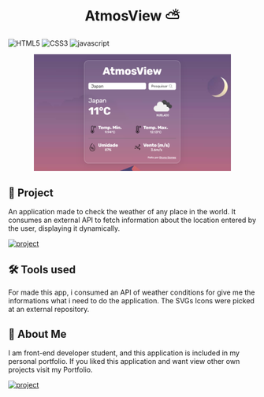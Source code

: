 [JAVASCRIPT__BADGE]: https://img.shields.io/badge/Javascript-000?style=for-the-badge&logo=javascript
[TYPESCRIPT__BADGE]: https://img.shields.io/badge/typescript-D4FAFF?style=for-the-badge&logo=typescript
[REACT__BADGE]: https://img.shields.io/badge/React-005CFE?style=for-the-badge&logo=react
[SCSS__BADGE]: https://img.shields.io/badge/scss-F7F7F7?style=for-the-badge&logo=sass
[SC__BADGE]: https://img.shields.io/badge/StyledComponents-fff?style=for-the-badge&logo=styledcomponents
[HTML__BADGE]: https://img.shields.io/badge/HTML-fff?style=for-the-badge&logo=html5&logoColor=30A3DC
[CSS__BADGE]: https://img.shields.io/badge/CSS3-fff?style=for-the-badge&logo=css3&logoColor=E94D5F
[PROJECT__BADGE]: https://img.shields.io/badge/📱Visit_this_project-000?style=for-the-badge&logo=project
[PROJECT__URL]: https://atmosview-bsg.vercel.app/
[PORTFOLIO__BADGE]: https://img.shields.io/badge/🖼PORTFOLIO-fff?style=for-the-badge&logo=project
[PORTFOLIO__URL]: https://devbrunogomes.vercel.app/

<h1 align="center" style="font-weight: bold;">AtmosView ⛅</h1>


![HTML5][HTML__BADGE]
![CSS3][CSS__BADGE]
![javascript][JAVASCRIPT__BADGE]

<p align="center">
    <img src="./assets/preview.png" alt="Image Preview" width="400px">
</p>

<h2 id="started">🚀 Project</h2>

An application made to check the weather of any place in the world. It consumes an external API to fetch information about the location entered by the user, displaying it dynamically.

[![project][PROJECT__BADGE]][PROJECT__URL]

<h2 id="started">🛠 Tools used</h2>

For made this app, i consumed an API of weather conditions for give me the informations what i need to do the application. The SVGs Icons were picked at an external repository. 


<h2 id="colab">🤝 About Me</h2>

I am front-end developer student, and this application is included in my personal portfolio. If you liked this application and want view other own projects visit my Portfolio.

[![project][PORTFOLIO__BADGE]][PORTFOLIO__URL]

